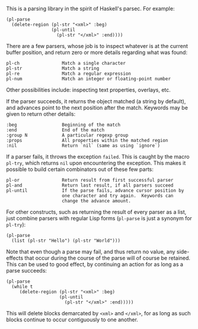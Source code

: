 This is a parsing library in the spirit of Haskell's parsec.  For example:

``` elisp
(pl-parse
  (delete-region (pl-str "<xml>" :beg)
                 (pl-until
                   (pl-str "</xml>" :end))))
```

There are a few parsers, whose job is to inspect whatever is at the current
buffer position, and return zero or more details regarding what was found:

    pl-ch                Match a single character
    pl-str               Match a string
    pl-re                Match a regular expression
    pl-num               Match an integer or floating-point number

Other possibilities include: inspecting text properties, overlays, etc.

If the parser succeeds, it returns the object matched (a string by default),
and advances point to the next position after the match.  Keywords may be
given to return other details:

    :beg                 Beginning of the match
    :end                 End of the match
    :group N             A particular regexp group
    :props               All properties within the matched region
    :nil                 Return `nil` (same as using `ignore`)

If a parser fails, it throws the exception `failed`.  This is caught by the
macro `pl-try`, which returns `nil` upon encountering the exception.  This
makes it possible to build certain combinators out of these few parts:

    pl-or                Return result from first successful parser
    pl-and               Return last result, if all parsers succeed
    pl-until             If the parse fails, advance cursor position by
                         one character and try again.  Keywords can
                         change the advance amount.

For other constructs, such as returning the result of every parser as a list, just
combine parsers with regular Lisp forms (`pl-parse` is just a synonym for
`pl-try`):

``` elisp
(pl-parse
  (list (pl-str "Hello") (pl-str "World")))
```

Note that even though a parse may fail, and thus return no value, any
side-effects that occur during the course of the parse will of course be
retained.  This can be used to good effect, by continuing an action for as
long as a parse succeeds:

``` elisp
(pl-parse
  (while t
     (delete-region (pl-str "<xml>" :beg)
                    (pl-until
                      (pl-str "</xml>" :end)))))
```

This will delete blocks demarcated by `<xml>` and `</xml>`, for as long as
such blocks continue to occur contiguously to one another.

